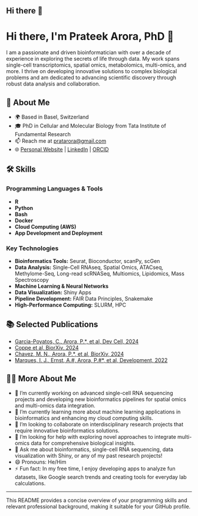 ## Hi there 👋

# Hi there, I'm Prateek Arora, PhD 👋

I am a passionate and driven bioinformatician with over a decade of experience in exploring the secrets of life through data. My work spans single-cell transcriptomics, spatial omics, metabolomics, multi-omics, and more. I thrive on developing innovative solutions to complex biological problems and am dedicated to advancing scientific discovery through robust data analysis and collaboration.

## 🚀 About Me

- 🌍 Based in Basel, Switzerland
- 🎓 PhD in Cellular and Molecular Biology from Tata Institute of Fundamental Research
- 📫 Reach me at [pratarora@gmail.com](mailto:pratarora+github@gmail.com)
- 🌐 [Personal Website](https://pratarora.github.io) | [LinkedIn](https://www.linkedin.com/in/pratarora/) | [ORCID](https://orcid.org/0000-0003-0822-9240)

## 🛠 Skills

### Programming Languages & Tools

- **R**
- **Python**
- **Bash**
- **Docker**
- **Cloud Computing (AWS)**
- **App Development and Deployment**

### Key Technologies

- **Bioinformatics Tools:** Seurat, Bioconductor, scanPy, scGen
- **Data Analysis:** Single-Cell RNAseq, Spatial Omics, ATACseq, Methylome-Seq, Long-read scRNASeq, Multiomics, Lipidomics, Mass Spectroscopy
- **Machine Learning & Neural Networks**
- **Data Visualization:** Shiny Apps
- **Pipeline Development:** FAIR Data Principles, Snakemake
- **High-Performance Computing:** SLURM, HPC

## 📚 Selected Publications

- [Garcia-Poyatos, C., Arora, P.*, et al, Dev Cell, 2024](https://doi.org/10.1016/j.devcel.2024.04.012)
- [Coppe et al, BiorXiv, 2024](https://doi.org/10.1101/2024.02.09.579452)
- [Chavez, M. N., Arora, P.*, et al, BiorXiv, 2024](https://doi.org/10.1101/2024.03.26.586825)
- [Marques, I. J., Ernst, A.#, Arora, P.#*, et al, Development, 2022](https://doi.org/10.1242/dev.200375)

## 👨‍🔬 More About Me

- 🔭 I’m currently working on advanced single-cell RNA sequencing projects and developing new bioinformatics pipelines for spatial omics and multi-omics data integration.
- 🌱 I’m currently learning more about machine learning applications in bioinformatics and enhancing my cloud computing skills.
- 👯 I’m looking to collaborate on interdisciplinary research projects that require innovative bioinformatics solutions.
- 🤔 I’m looking for help with exploring novel approaches to integrate multi-omics data for comprehensive biological insights.
- 💬 Ask me about bioinformatics, single-cell RNA sequencing, data visualization with Shiny, or any of my past research projects!
- 😄 Pronouns: He/Him
- ⚡ Fun fact: In my free time, I enjoy developing apps to analyze fun datasets, like Google search trends and creating tools for everyday lab calculations.

---

This README provides a concise overview of your programming skills and relevant professional background, making it suitable for your GitHub profile.

<!--
**pratarora/pratarora** is a ✨ _special_ ✨ repository because its `README.md` (this file) appears on your GitHub profile.

Here are some ideas to get you started:

- 🔭 I’m currently working on ...
- 🌱 I’m currently learning ...
- 👯 I’m looking to collaborate on ...
- 🤔 I’m looking for help with ...
- 💬 Ask me about ...
- 📫 How to reach me: ...
- 😄 Pronouns: ...
- ⚡ Fun fact: ...
-->
